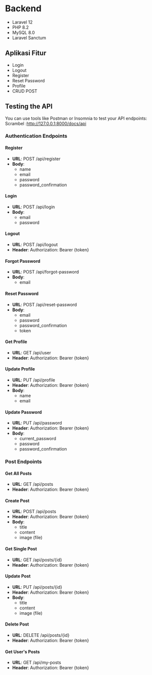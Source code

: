 # Backend
- Laravel 12
- PHP 8.2
- MySQL 8.0
- Laravel Sanctum

## Aplikasi Fitur
- Login
- Logout
- Register
- Reset Password
- Profile
- CRUD POST

## Testing the API
You can use tools like Postman or Insomnia to test your API endpoints: 
Scrambel :http://127.0.0.1:8000/docs/api

### Authentication Endpoints

#### Register
- **URL**: POST /api/register
- **Body**: 
  - name
  - email 
  - password
  - password_confirmation

#### Login
- **URL**: POST /api/login
- **Body**:
  - email
  - password

#### Logout
- **URL**: POST /api/logout
- **Header**: Authorization: Bearer {token}

#### Forgot Password
- **URL**: POST /api/forgot-password
- **Body**:
  - email

#### Reset Password
- **URL**: POST /api/reset-password
- **Body**:
  - email
  - password
  - password_confirmation
  - token

#### Get Profile
- **URL**: GET /api/user
- **Header**: Authorization: Bearer {token}

#### Update Profile
- **URL**: PUT /api/profile
- **Header**: Authorization: Bearer {token}
- **Body**:
  - name
  - email

#### Update Password
- **URL**: PUT /api/password
- **Header**: Authorization: Bearer {token}
- **Body**:
  - current_password
  - password
  - password_confirmation

### Post Endpoints

#### Get All Posts
- **URL**: GET /api/posts
- **Header**: Authorization: Bearer {token}

#### Create Post
- **URL**: POST /api/posts
- **Header**: Authorization: Bearer {token}
- **Body**:
  - title
  - content
  - image (file)

#### Get Single Post
- **URL**: GET /api/posts/{id}
- **Header**: Authorization: Bearer {token}

#### Update Post
- **URL**: PUT /api/posts/{id}
- **Header**: Authorization: Bearer {token}
- **Body**:
  - title
  - content
  - image (file)

#### Delete Post
- **URL**: DELETE /api/posts/{id}
- **Header**: Authorization: Bearer {token}

#### Get User's Posts
- **URL**: GET /api/my-posts
- **Header**: Authorization: Bearer {token}